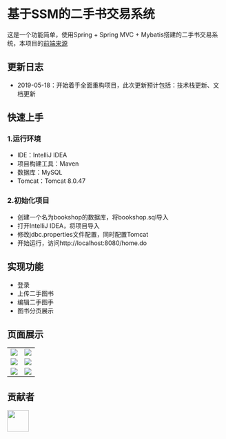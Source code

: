 # 基于SSM的二手书交易系统

这是一个功能简单，使用Spring + Spring MVC + Mybatis搭建的二手书交易系统，本项目的[前端来源](https://github.com/chieminchan/Bookshop)

## 更新日志

  - 2019-05-18：开始着手全面重构项目，此次更新预计包括：技术栈更新、文档更新

## 快速上手

### 1.运行环境

  - IDE：IntelliJ IDEA
  - 项目构建工具：Maven
  - 数据库：MySQL
  - Tomcat：Tomcat 8.0.47

### 2.初始化项目

  - 创建一个名为bookshop的数据库，将bookshop.sql导入
  - 打开IntelliJ IDEA，将项目导入
  - 修改jdbc.properties文件配置，同时配置Tomcat
  - 开始运行，访问http://localhost:8080/home.do

## 实现功能

  - 登录
  - 上传二手图书
  - 编辑二手图手
  - 图书分页展示

## 页面展示

<table>
    <tr>
        <td><img src="https://github.com/DanielLin07/bookshop/blob/master/Screenshots/login.jpg"/></td>
        <td><img src="https://github.com/DanielLin07/bookshop/blob/master/Screenshots/index.jpg"/></td>
    </tr>
    <tr>
        <td><img src="https://github.com/DanielLin07/bookshop/blob/master/Screenshots/home.jpg"/></td>
        <td><img src="https://github.com/DanielLin07/bookshop/blob/master/Screenshots/bookDetail.jpg"/></td>
    </tr>
    <tr>
        <td><img src="https://github.com/DanielLin07/bookshop/blob/master/Screenshots/myBookshelf.jpg"/></td>
        <td><img src="https://github.com/DanielLin07/bookshop/blob/master/Screenshots/upload.jpg"/></td>
    </tr>
</table>

## 贡献者

<a href="https://github.com/chieminchan">
    <img src="https://avatars0.githubusercontent.com/u/25948820?s=400&v=4" width="50px">
</a> 
